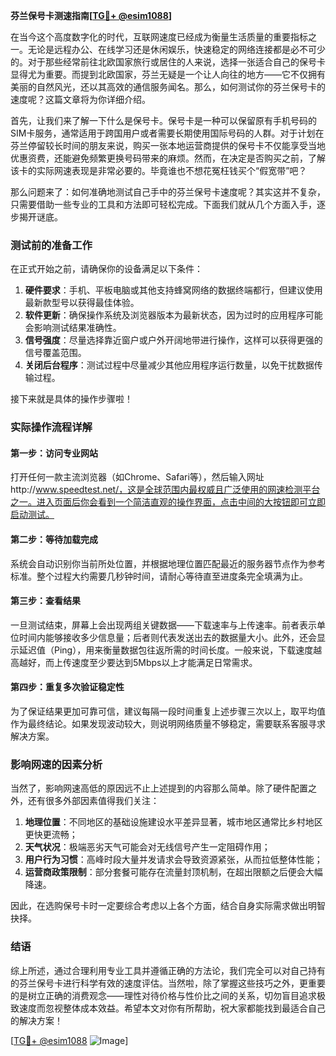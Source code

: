**芬兰保号卡测速指南[[TG💪+ @esim1088](https://t.me/s/esim1088)]**

在当今这个高度数字化的时代，互联网速度已经成为衡量生活质量的重要指标之一。无论是远程办公、在线学习还是休闲娱乐，快速稳定的网络连接都是必不可少的。对于那些经常前往北欧国家旅行或居住的人来说，选择一张适合自己的保号卡显得尤为重要。而提到北欧国家，芬兰无疑是一个让人向往的地方——它不仅拥有美丽的自然风光，还以其高效的通信服务闻名。那么，如何测试你的芬兰保号卡的速度呢？这篇文章将为你详细介绍。

首先，让我们来了解一下什么是保号卡。保号卡是一种可以保留原有手机号码的SIM卡服务，通常适用于跨国用户或者需要长期使用国际号码的人群。对于计划在芬兰停留较长时间的朋友来说，购买一张本地运营商提供的保号卡不仅能享受当地优惠资费，还能避免频繁更换号码带来的麻烦。然而，在决定是否购买之前，了解该卡的实际网速表现是非常必要的。毕竟谁也不想花冤枉钱买个“假宽带”吧？

那么问题来了：如何准确地测试自己手中的芬兰保号卡速度呢？其实这并不复杂，只需要借助一些专业的工具和方法即可轻松完成。下面我们就从几个方面入手，逐步揭开谜底。

### 测试前的准备工作

在正式开始之前，请确保你的设备满足以下条件：
1. **硬件要求**：手机、平板电脑或其他支持蜂窝网络的数据终端都行，但建议使用最新款型号以获得最佳体验。
2. **软件更新**：确保操作系统及浏览器版本为最新状态，因为过时的应用程序可能会影响测试结果准确性。
3. **信号强度**：尽量选择靠近窗户或户外开阔地带进行操作，这样可以获得更强的信号覆盖范围。
4. **关闭后台程序**：测试过程中尽量减少其他应用程序运行数量，以免干扰数据传输过程。

接下来就是具体的操作步骤啦！

### 实际操作流程详解

#### 第一步：访问专业网站
打开任何一款主流浏览器（如Chrome、Safari等），然后输入网址http://www.speedtest.net/，这是全球范围内最权威且广泛使用的网速检测平台之一。进入页面后你会看到一个简洁直观的操作界面，点击中间的大按钮即可立即启动测试。

#### 第二步：等待加载完成
系统会自动识别你当前所处位置，并根据地理位置匹配最近的服务器节点作为参考标准。整个过程大约需要几秒钟时间，请耐心等待直至进度条完全填满为止。

#### 第三步：查看结果
一旦测试结束，屏幕上会出现两组关键数据——下载速率与上传速率。前者表示单位时间内能够接收多少信息量；后者则代表发送出去的数据量大小。此外，还会显示延迟值（Ping），用来衡量数据包往返所需的时间长度。一般来说，下载速度越高越好，而上传速度至少要达到5Mbps以上才能满足日常需求。

#### 第四步：重复多次验证稳定性
为了保证结果更加可靠可信，建议每隔一段时间重复上述步骤三次以上，取平均值作为最终结论。如果发现波动较大，则说明网络质量不够稳定，需要联系客服寻求解决方案。

### 影响网速的因素分析

当然了，影响网速高低的原因远不止上述提到的内容那么简单。除了硬件配置之外，还有很多外部因素值得我们关注：

1. **地理位置**：不同地区的基础设施建设水平差异显著，城市地区通常比乡村地区更快更流畅；
2. **天气状况**：极端恶劣天气可能会对无线信号产生一定阻碍作用；
3. **用户行为习惯**：高峰时段大量并发请求会导致资源紧张，从而拉低整体性能；
4. **运营商政策限制**：部分套餐可能存在流量封顶机制，在超出限额之后便会大幅降速。

因此，在选购保号卡时一定要综合考虑以上各个方面，结合自身实际需求做出明智抉择。

### 结语

综上所述，通过合理利用专业工具并遵循正确的方法论，我们完全可以对自己持有的芬兰保号卡进行科学有效的速度评估。当然啦，除了掌握这些技巧之外，更重要的是树立正确的消费观念——理性对待价格与性价比之间的关系，切勿盲目追求极致速度而忽视整体成本效益。希望本文对你有所帮助，祝大家都能找到最适合自己的解决方案！

[[TG💪+ @esim1088](https://t.me/s/esim1088) ![Image](https://i.postimg.cc/4NQfJmqS/Snipaste-2025-05-13-00-14-12.png)]